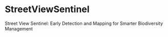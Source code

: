 # StreetViewSentinel
Street View Sentinel: Early Detection and Mapping for Smarter Biodiversity Management
